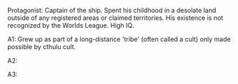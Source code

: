 Protagonist:
Captain of the ship.
Spent his childhood in a desolate land outside of any registered areas or claimed territories. His existence is not recognized by the Worlds League.
High IQ.

A1:
Grew up as part of a long-distance 'tribe' (often called a cult) only made possible by cthulu cult.

A2:

A3: